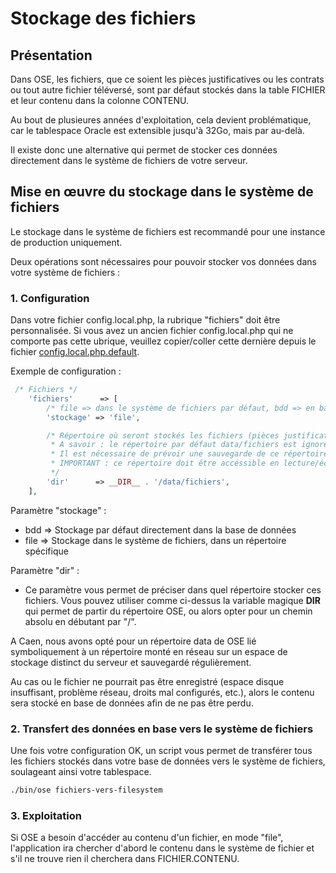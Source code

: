 # Stockage des fichiers

## Présentation

Dans OSE, les fichiers, que ce soient les pièces justificatives ou les contrats ou tout autre fichier téléversé, 
sont par défaut stockés dans la table FICHIER et leur contenu dans la colonne CONTENU.

Au bout de plusieures années d'exploitation, cela devient problématique, car le tablespace Oracle est extensible jusqu'à 32Go, mais par au-delà.

Il existe donc une alternative qui permet de stocker ces données directement dans le système de fichiers de votre serveur.


## Mise en œuvre du stockage dans le système de fichiers

Le stockage dans le système de fichiers est recommandé pour une instance de production uniquement.

Deux opérations sont nécessaires pour pouvoir stocker vos données dans votre système de fichiers :

### 1. Configuration

Dans votre fichier config.local.php, la rubrique "fichiers" doit être personnalisée.
Si vous avez un ancien fichier config.local.php qui ne comporte pas cette ubrique, veuillez copier/coller cette dernière depuis le fichier [config.local.php.default](../config.local.php.default).

Exemple de configuration :
```php
 /* Fichiers */
    'fichiers'      => [
        /* file => dans le système de fichiers par défaut, bdd => en base de données par défaut */
        'stockage' => 'file',

        /* Répertoire où seront stockés les fichiers (pièces justificatives, contrats déposés, etc.
         * A savoir : le répertoire par défaut data/fichiers est ignoré par GIT.
         * Il est nécessaire de prévoir une sauvegarde de ce répertoire.
         * IMPORTANT : ce répertoire doit être accéssible en lecture/écriture par l'utilisateur www-data d'Apache.
         */
        'dir'      => __DIR__ . '/data/fichiers',
    ],
```

Paramètre "stockage" : 
 - bdd => Stockage par défaut directement dans la base de données
 - file => Stockage dans le système de fichiers, dans un répertoire spécifique

Paramètre "dir" :
 - Ce paramètre vous permet de préciser dans quel répertoire stocker ces fichiers. Vous pouvez utiliser 
   comme ci-dessus la variable magique __DIR__ qui permet de partir du répertoire OSE, ou alors opter pour un chemin absolu en débutant par "/".

A Caen, nous avons opté pour un répertoire data de OSE lié symboliquement à un répertoire monté en réseau sur un espace de stockage distinct du serveur et sauvegardé régulièrement.

Au cas ou le fichier ne pourrait pas être enregistré (espace disque insuffisant, problème réseau, droits mal configurés, etc.), alors le contenu sera stocké en base de données afin de ne pas être perdu.

### 2. Transfert des données en base vers le système de fichiers

Une fois votre configuration OK, un script vous permet de transférer tous les fichiers stockés dans votre base de données vers le système de fichiers, soulageant ainsi votre tablespace.

```bash
./bin/ose fichiers-vers-filesystem
```

### 3. Exploitation

Si OSE a besoin d'accéder au contenu d'un fichier, en mode "file", l'application ira chercher d'abord le contenu dans le système de fichier et s'il ne trouve rien il cherchera dans FICHIER.CONTENU.

